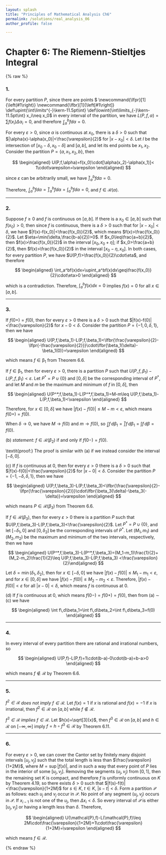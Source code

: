```yaml
---
layout: splash
title: "Principles of Mathematical Analysis Ch6"
permalink: /solutions/real_analysis_06
author_profile: false

---
```


# Chapter 6: The Riemenn-Stieltjes Integral

{% raw %}

### 1.

For every partition $P$, since there are points $
\newcommand{\lfpr}[1]{\left(#1\right)}
\newcommand{\lfbr}[1]{\left[#1\right]}
\def\upint{\int\limits^{-}\kern-11.5pt\int}
\def\lowint{\int\limits_{-}\kern-11.5pt\int}
x_i\neq x_0$ in every interval of the partition, we have $L(P,f,\alpha)=\sum f(x_i)\Delta\alpha_i=0$, and therefore $\lowint_a^bfd\alpha=0$.

For every $\varepsilon>0$, since $\alpha$ is continuous at $x_0$, there is a $\delta>0$ such that $|\alpha(x)-\alpha(x_0)|<\frac{\varepsilon}{2}$ for $|x-x_0|<\delta$. Let $I$ be the intersection of $[x_0-\delta,x_0-\delta]$ and $[a,b]$, and let its end points be $x_1,x_2$. Consider the partition $P=\{a,x_1,x_2,b\}$, then 

$$
\begin{aligned} 
U(P,f,\alpha)=f(x_0)\cdot[\alpha(x_2)-\alpha(x_1)]< 1\cdot\varepsilon=\varepsilon
\end{aligned}
$$

since $\varepsilon$ can be arbitrarily small, we have $\upint_a^bfd\alpha=0$.

Therefore, $\lowint_a^bfd\alpha=\upint_a^bfd\alpha=\int_a^bfd\alpha=0$, and $f\in \mathscr R(\alpha)$.

-----

### 2.

Suppose $f\geq0$ and $f$ is continuous on $[a,b]$. If there is a $x_0\in[a,b]$ such that $f(x_0)>0$, then since $f$ is continuous, there is a $\delta>0$ such that for $|x-x_0|<\delta$, we have $|f(x)-f(x_0)|<\frac{f(x_0)}{2}$, which means $f(x)>\frac{f(x_0)}{2}$. Let $\eta=\min(\delta,\frac{b-a}{2})>0$. If $x_0\leq\frac{a+b}{2}$, then $f(x)>\frac{f(x_0)}{2}$ in the interval $[x_0,x_0+\eta]$; if $x_0>\frac{a+b}{2}$, then $f(x)>\frac{f(x_0)}{2}$ in the interval $[x_0-\eta,x_0]$. In both cases, for every partition $P$, we have $U(P,f)>\frac{f(x_0)}{2}\cdot\eta$, and therefore

$$
\begin{aligned} 
\int_a^bf(x)dx=\upint_a^bf(x)dx\geq\frac{f(x_0)}{2}\cdot\eta>0
\end{aligned}
$$

which is a contradiction. Therefore, $\int_a^bf(x)dx=0$ implies $f(x)=0$ for all $x\in[a,b]$.

-----

### 3.

If $f(0+)=f(0)$, then for every $\varepsilon>0$ there is a $\delta>0$ such that $|f(x)-f(0)|<\frac{\varepsilon}{2}$ for $x-0<\delta$. Consider the partition $P=\{-1,0,\delta,1\}$, then we have

$$
\begin{aligned} 
U(P,f,\beta_1)-L(P,f,\beta_1)<\lfbr{\frac{\varepsilon}{2}-\lfpr{-\frac{\varepsilon}{2}}}\cdot\lfbr{\beta_1(\delta)-\beta_1(0)}=\varepsilon
\end{aligned}
$$

which means $f\in\mathscr{\beta}_1$ from Theorem 6.6.

If $f\in\mathscr{\beta}_1$, then for every $\varepsilon>0$, there is a partition $P$ such that $U(P,f,\beta_1)-L(P,f,\beta_1)<\varepsilon$. Let $P^*=P\cup\{0\}$ and $[0,\delta]$ be the corresponding interval of $P^*$, and let $M$ and $m$ be the maximum and minimum of $f$ in $[0,\delta]$, then 

$$
\begin{aligned} 
U(P^*,f,\beta_1)-L(P^*,f,\beta_1)=M-m\leq U(P,f,\beta_1)-L(P,f,\beta_1)<\varepsilon
\end{aligned}
$$

Therefore, for $x\in[0,\delta]$ we have $|f(x)-f(0)|\leq M-m<\varepsilon$, which means $f(0+)=f(0)$.

When $\delta\to0$, we have $M\to f(0)$ and $m\to f(0)$, so $\lowint f\,d\beta_1=\upint f\,d\beta_1=\int f\,d\beta=f(0)$.


(b) _statement:_ $f\in\mathscr{R}(\beta_2)$ if and only if $f(0-)=f(0)$.

\textit{proof:} The proof is similar with (a) if we instead consider the interval $[-\delta,0]$.


(c) If $f$ is continuous at $0$, then for every $\varepsilon>0$ there is a $\delta>0$ such that $|f(x)-f(0)|<\frac{\varepsilon}{2}$ for $|x-0|<\delta$. Consider the partition $P=\{-1,-\delta,\delta,1\}$, then we have

$$
\begin{aligned} 
U(P,f,\beta_3)-L(P,f,\beta_3)<\lfbr{\frac{\varepsilon}{2}-\lfpr{\frac{\varepsilon}{2}}}\cdot\lfbr{\beta_3(\delta)-\beta_3(-\delta)}=\varepsilon
\end{aligned}
$$

which means $P\in\mathscr{R}(\beta_3)$ from Theorem 6.6.

If $f\in\mathscr{R}(\beta_3)$, then for every $\varepsilon>0$ there is a partition $P$ such that $U(P,f,\beta_3)-L(P,f,\beta_3)<\frac{\varepsilon}{2}$. Let $P^*=P\cup\{0\}$, and let $[-\delta_1,0]$ and $[0,\delta_2]$ be the corresponding intervals of $P^*$. Let $(M_1,m_1)$ and $(M_2,m_2)$ be the maximum and minimum of the two intervals, respectively, then we have

$$
\begin{aligned} 
U(P^*,f,\beta_3)-L(P^*,f,\beta_3)=(M_1-m_1)\frac{1}{2}+(M_2-m_2)\frac{1}{2}\leq U(P,f,\beta_3)-L(P,f,\beta_3)
<\frac{\varepsilon}{2}\end{aligned}
$$

Let $\delta=\min(\delta_1,\delta_2)$, then for $x\in[-\delta,0]$ we have $|f(x)-f(0)|\leq M_1-m_1<\varepsilon$, and for $x\in[0,\delta]$ we have $|f(x)-f(0)|\leq M_2-m_2<\varepsilon$. Therefore, $|f(x)-f(0)|<\varepsilon$ for all $|x-0|<\delta$, which means $f$ is continuous at $0$.


(d) If $f$ is continuous at $0$, which means $f(0-)=f(0+)=f(0)$, then from (a) $\sim$ (c) we have 

$$
\begin{aligned} 
\int f\,d\beta_1=\int f\,d\beta_2=\int f\,d\beta_3=f(0)
\end{aligned}
$$

-----

### 4.

In every interval of every partition there are rational and irrational numbers, so 

$$
\begin{aligned} 
U(P,f)-L(P,f)=1\cdot(b-a)-0\cdot(b-a)=b-a>0
\end{aligned}
$$

which means $f\not\in\mathscr{R}$ by Theorem 6.6.

-----

### 5.

_$f^2\in\mathscr{R}$ does not imply $f\in\mathscr{R}$._ Let $f(x)=1$ if $x$ is rational and $f(x)=-1$ if $x$ is irrational, then $f^2\in\mathscr{R}$ on $[a,b]$ while $f\not\in\mathscr{R}$.

_$f^3\in\mathscr{R}$ implies $f\in\mathscr{R}$._ Let $h(x)=\sqrt[3]{x}$, then $f^3\in\mathscr{R}$ on $[a,b]$ and $h\in\mathscr{R}$ on $[-\infty,\infty]$ imply $f=h\circ f^3\in\mathscr{R}$ by Theorem 6.11.

-----

### 6.

For every $\varepsilon>0$, we can cover the Cantor set by finitely many disjoint intervals $[u_j,v_j]$ such that the total length is less than $\frac{\varepsilon}{1+2M}$, where $M=\sup|f(x)|$, and in such a way that every point of $P$ lies in the interior of some $[u_j,v_j]$. Removing the segments $(u_j,v_j)$ from $[0,1]$, then the remaining set $K$ is compact, and therefore $f$ is uniformly continuous on $K$ by Theorem 4.19, so there exists $\delta>0$ such that $|f(s)-f(t)|<\frac{\varepsilon}{1+2M}$ for $s\in K$, $t\in K$, $|s-t|<\delta$. Form a partition $\mathcal{P}$ as follows: each $u_j$ and $v_j$ occur in $\mathcal{P}$. No point of any segment $(u_j,v_j)$ occurs in $\mathcal{P}$. If $x_{i-1}$ is not one of the $u_j$, then $\Delta x_i<\delta$. So every interval of $\mathcal{P}$ is either $[u_j,v_j]$ or having a length less than $\delta$. Therefore,

$$
\begin{aligned} 
U(\mathcal{P},f)-L(\mathcal{P},f)\leq 2M\cdot\frac{\varepsilon}{1+2M}+1\cdot\frac{\varepsilon}{1+2M}=\varepsilon
\end{aligned}
$$

which means $f\in\mathscr{R}$.


{% endraw %}
